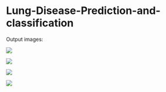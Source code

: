 # Lung-Disease-Prediction-and-classification

Output images:

![](https://github.com/poojitaketepalli/Lung-Disease-Prediction-and-classification/blob/main/Outputs/output-1.png)

![](https://github.com/poojitaketepalli/Lung-Disease-Prediction-and-classification/blob/main/Outputs/output-2.png)

![](https://github.com/poojitaketepalli/Lung-Disease-Prediction-and-classification/blob/main/Outputs/output-3.png)

![](https://github.com/poojitaketepalli/Lung-Disease-Prediction-and-classification/blob/main/Outputs/output-4.png)
